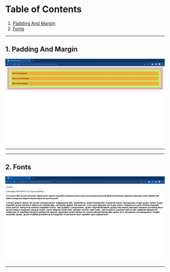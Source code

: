 # Table of Contents
1. [Padding And Margin](#padding)
2. [Fonts](#fonts)

<hr/>

## 1. Padding And Margin<a name="padding"></a>

![](./Output/1.PaddingMargin.jpg)

<hr/>

<hr/>

## 2. Fonts<a name="fonts"></a>

![](./Output/2.fonts.jpg)

<hr/>

